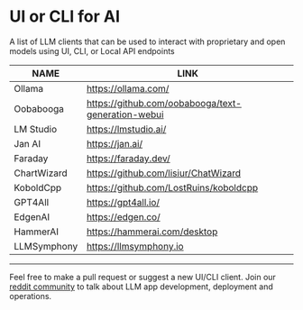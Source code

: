# UI or CLI for AI
A list of LLM clients that can be used to interact with proprietary and open models using UI, CLI, or Local API endpoints

| NAME | LINK |
| ------ | ------ |
| Ollama | https://ollama.com/ |
| Oobabooga | https://github.com/oobabooga/text-generation-webui |
| LM Studio | https://lmstudio.ai/ |
| Jan AI | https://jan.ai/ |
| Faraday | https://faraday.dev/ |
| ChartWizard | https://github.com/lisiur/ChatWizard |
| KoboldCpp | https://github.com/LostRuins/koboldcpp |
| GPT4All | https://gpt4all.io/ |
| EdgenAI | https://edgen.co/ |
| HammerAI | https://hammerai.com/desktop |
| LLMSymphony | https://llmsymphony.io |

---

Feel free to make a pull request or suggest a new UI/CLI client. Join our [reddit community](https://www.reddit.com/r/TheLLMStack/) to talk about LLM app development, deployment and operations. 

